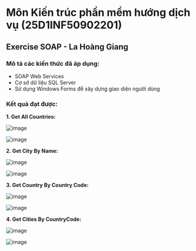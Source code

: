 # Môn Kiến trúc phần mềm hướng dịch vụ (25D1INF50902201)

## Exercise SOAP - La Hoàng Giang

### Mô tả các kiến thức đã áp dụng:
- SOAP Web Services
- Cơ sở dữ liệu SQL Server
- Sử dụng Windows Forms để xây dựng giao diện người dùng

### Kết quả đạt được: 
**1. Get All Countries:**

![image](https://github.com/user-attachments/assets/7de82e6c-d272-4a71-ac36-b39d1580fbdc)

![image](https://github.com/user-attachments/assets/9bdf2cdd-3856-43a4-b4f4-a4b546ec5136)

**2. Get City By Name:**

![image](https://github.com/user-attachments/assets/99dbfd70-21a7-461e-b6de-76aa6a1bb83b)

![image](https://github.com/user-attachments/assets/4324d6a1-3879-42b6-a639-e7a7284df75f)

**3. Get Country By Country Code:**

![image](https://github.com/user-attachments/assets/2abb41ff-2f78-4b14-884e-8dcffee19e4e)

![image](https://github.com/user-attachments/assets/ff137c3b-196b-423a-9135-aeba47b1675b)

**4. Get Cities By CountryCode:**

![image](https://github.com/user-attachments/assets/c4f2d7ed-ee95-48a7-98b2-7ccf5c2a203c)

![image](https://github.com/user-attachments/assets/0a8b4f15-3c19-47d2-9896-d018a1c34ef0)



